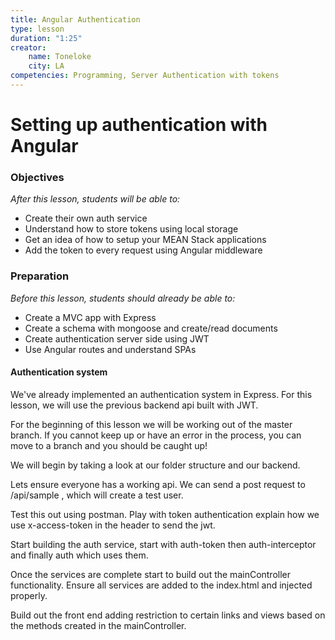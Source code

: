 ```yaml
---
title: Angular Authentication
type: lesson
duration: "1:25"
creator:
    name: Toneloke
    city: LA
competencies: Programming, Server Authentication with tokens
---
```


# Setting up authentication with Angular

### Objectives
*After this lesson, students will be able to:*

- Create their own auth service
- Understand how to store tokens using local storage
- Get an idea of how to setup your MEAN Stack applications
- Add the token to every request using Angular middleware

### Preparation
*Before this lesson, students should already be able to:*

- Create a MVC app with Express
- Create a schema with mongoose and create/read documents
- Create authentication server side using JWT
- Use Angular routes and understand SPAs


#### Authentication system

We've already implemented an authentication system in Express. For this lesson, we will use the previous backend api built with JWT.

For the beginning of this lesson we will be working out of the master branch. If you cannot keep up or have an error in the process, you can move to a branch and you should be caught up!

We will begin by taking a look at our folder structure and our backend.

Lets ensure everyone has a working api. We can send a post request to /api/sample , which will create a test user.

Test this out using postman. Play with token authentication explain how we use x-access-token in the header to send the jwt.

Start building the auth service, start with auth-token then auth-interceptor and finally auth which uses them.

Once the services are complete start to build out the mainController functionality. Ensure all services are added to the index.html and injected properly.

Build out the front end adding restriction to certain links and views based on the methods created in the mainController.
